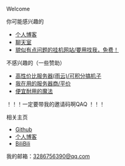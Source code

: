 Welcome

你可能感兴趣的
*   [个人博客](https://www.huangruiqi.com)
*   [聊天室](https://hrqbbs.top)
*   [貌似有点问题的挂机网站/要用找我，免费！](https://api.rqnb.xyz)

不感兴趣的（一些赞助）
*   [高性价比服务器(雨云)/可积分搞机子](https://www.rainyun.com/MjgxNjQ=_)
*   [我在用的服务器商/平价](https://www.hgidc.cn/aff/WGPBWRCI)
*   [便宜耐用的魔法](https://www.mmy369.com/#/register?code=v0JMwY8v)

！！！一定要带我的邀请码啊QAQ ！！！

相关主页
*   [Github](https://github.com/Rq2004)
*   [个人博客](https://www.huangruiqi.com)
*   [BiliBili](https://space.bilibili.com/1456646170)


我的邮箱：3286756390@qq.com


<script async src="https://www.googletagmanager.com/gtag/js?id=UA-190316399-3"></script>
<script>
  window.dataLayer = window.dataLayer || [];
  function gtag(){dataLayer.push(arguments);}
  gtag('js', new Date());
  gtag('config', 'UA-190316399-3');
</script>
